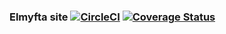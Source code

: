 ### Elmyfta site [![CircleCI](https://circleci.com/gh/buurzx/elmyfta.svg?style=svg)](https://circleci.com/gh/buurzx/elmyfta)  [![Coverage Status](https://coveralls.io/repos/github/buurzx/elmyfta/badge.svg?branch=master)](https://coveralls.io/github/buurzx/elmyfta?branch=master)

